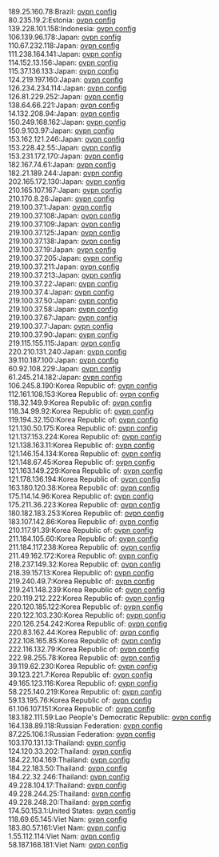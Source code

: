 189.25.160.78:Brazil: [ovpn config](vpn/189_25_160_78.ovpn)  
80.235.19.2:Estonia: [ovpn config](vpn/80_235_19_2.ovpn)  
139.228.101.158:Indonesia: [ovpn config](vpn/139_228_101_158.ovpn)  
106.139.96.178:Japan: [ovpn config](vpn/106_139_96_178.ovpn)  
110.67.232.118:Japan: [ovpn config](vpn/110_67_232_118.ovpn)  
111.238.164.141:Japan: [ovpn config](vpn/111_238_164_141.ovpn)  
114.152.13.156:Japan: [ovpn config](vpn/114_152_13_156.ovpn)  
115.37.136.133:Japan: [ovpn config](vpn/115_37_136_133.ovpn)  
124.219.197.160:Japan: [ovpn config](vpn/124_219_197_160.ovpn)  
126.234.234.114:Japan: [ovpn config](vpn/126_234_234_114.ovpn)  
126.81.229.252:Japan: [ovpn config](vpn/126_81_229_252.ovpn)  
138.64.66.221:Japan: [ovpn config](vpn/138_64_66_221.ovpn)  
14.132.208.94:Japan: [ovpn config](vpn/14_132_208_94.ovpn)  
150.249.168.162:Japan: [ovpn config](vpn/150_249_168_162.ovpn)  
150.9.103.97:Japan: [ovpn config](vpn/150_9_103_97.ovpn)  
153.162.121.246:Japan: [ovpn config](vpn/153_162_121_246.ovpn)  
153.228.42.55:Japan: [ovpn config](vpn/153_228_42_55.ovpn)  
153.231.172.170:Japan: [ovpn config](vpn/153_231_172_170.ovpn)  
182.167.74.61:Japan: [ovpn config](vpn/182_167_74_61.ovpn)  
182.21.189.244:Japan: [ovpn config](vpn/182_21_189_244.ovpn)  
202.165.172.130:Japan: [ovpn config](vpn/202_165_172_130.ovpn)  
210.165.107.167:Japan: [ovpn config](vpn/210_165_107_167.ovpn)  
210.170.8.26:Japan: [ovpn config](vpn/210_170_8_26.ovpn)  
219.100.37.1:Japan: [ovpn config](vpn/219_100_37_1.ovpn)  
219.100.37.108:Japan: [ovpn config](vpn/219_100_37_108.ovpn)  
219.100.37.109:Japan: [ovpn config](vpn/219_100_37_109.ovpn)  
219.100.37.125:Japan: [ovpn config](vpn/219_100_37_125.ovpn)  
219.100.37.138:Japan: [ovpn config](vpn/219_100_37_138.ovpn)  
219.100.37.19:Japan: [ovpn config](vpn/219_100_37_19.ovpn)  
219.100.37.205:Japan: [ovpn config](vpn/219_100_37_205.ovpn)  
219.100.37.211:Japan: [ovpn config](vpn/219_100_37_211.ovpn)  
219.100.37.213:Japan: [ovpn config](vpn/219_100_37_213.ovpn)  
219.100.37.22:Japan: [ovpn config](vpn/219_100_37_22.ovpn)  
219.100.37.4:Japan: [ovpn config](vpn/219_100_37_4.ovpn)  
219.100.37.50:Japan: [ovpn config](vpn/219_100_37_50.ovpn)  
219.100.37.58:Japan: [ovpn config](vpn/219_100_37_58.ovpn)  
219.100.37.67:Japan: [ovpn config](vpn/219_100_37_67.ovpn)  
219.100.37.7:Japan: [ovpn config](vpn/219_100_37_7.ovpn)  
219.100.37.90:Japan: [ovpn config](vpn/219_100_37_90.ovpn)  
219.115.155.115:Japan: [ovpn config](vpn/219_115_155_115.ovpn)  
220.210.131.240:Japan: [ovpn config](vpn/220_210_131_240.ovpn)  
39.110.187.100:Japan: [ovpn config](vpn/39_110_187_100.ovpn)  
60.92.108.229:Japan: [ovpn config](vpn/60_92_108_229.ovpn)  
61.245.214.182:Japan: [ovpn config](vpn/61_245_214_182.ovpn)  
106.245.8.190:Korea Republic of: [ovpn config](vpn/106_245_8_190.ovpn)  
112.161.108.153:Korea Republic of: [ovpn config](vpn/112_161_108_153.ovpn)  
118.32.149.9:Korea Republic of: [ovpn config](vpn/118_32_149_9.ovpn)  
118.34.99.92:Korea Republic of: [ovpn config](vpn/118_34_99_92.ovpn)  
119.194.32.150:Korea Republic of: [ovpn config](vpn/119_194_32_150.ovpn)  
121.130.50.175:Korea Republic of: [ovpn config](vpn/121_130_50_175.ovpn)  
121.137.153.224:Korea Republic of: [ovpn config](vpn/121_137_153_224.ovpn)  
121.138.163.11:Korea Republic of: [ovpn config](vpn/121_138_163_11.ovpn)  
121.146.154.134:Korea Republic of: [ovpn config](vpn/121_146_154_134.ovpn)  
121.148.67.45:Korea Republic of: [ovpn config](vpn/121_148_67_45.ovpn)  
121.163.149.229:Korea Republic of: [ovpn config](vpn/121_163_149_229.ovpn)  
121.178.136.194:Korea Republic of: [ovpn config](vpn/121_178_136_194.ovpn)  
163.180.120.38:Korea Republic of: [ovpn config](vpn/163_180_120_38.ovpn)  
175.114.14.96:Korea Republic of: [ovpn config](vpn/175_114_14_96.ovpn)  
175.211.36.223:Korea Republic of: [ovpn config](vpn/175_211_36_223.ovpn)  
180.182.183.253:Korea Republic of: [ovpn config](vpn/180_182_183_253.ovpn)  
183.107.142.86:Korea Republic of: [ovpn config](vpn/183_107_142_86.ovpn)  
210.117.91.39:Korea Republic of: [ovpn config](vpn/210_117_91_39.ovpn)  
211.184.105.60:Korea Republic of: [ovpn config](vpn/211_184_105_60.ovpn)  
211.184.117.238:Korea Republic of: [ovpn config](vpn/211_184_117_238.ovpn)  
211.49.162.172:Korea Republic of: [ovpn config](vpn/211_49_162_172.ovpn)  
218.237.149.32:Korea Republic of: [ovpn config](vpn/218_237_149_32.ovpn)  
218.39.157.13:Korea Republic of: [ovpn config](vpn/218_39_157_13.ovpn)  
219.240.49.7:Korea Republic of: [ovpn config](vpn/219_240_49_7.ovpn)  
219.241.148.239:Korea Republic of: [ovpn config](vpn/219_241_148_239.ovpn)  
220.119.212.222:Korea Republic of: [ovpn config](vpn/220_119_212_222.ovpn)  
220.120.185.122:Korea Republic of: [ovpn config](vpn/220_120_185_122.ovpn)  
220.122.103.230:Korea Republic of: [ovpn config](vpn/220_122_103_230.ovpn)  
220.126.254.242:Korea Republic of: [ovpn config](vpn/220_126_254_242.ovpn)  
220.83.162.44:Korea Republic of: [ovpn config](vpn/220_83_162_44.ovpn)  
222.108.165.85:Korea Republic of: [ovpn config](vpn/222_108_165_85.ovpn)  
222.116.132.79:Korea Republic of: [ovpn config](vpn/222_116_132_79.ovpn)  
222.98.255.78:Korea Republic of: [ovpn config](vpn/222_98_255_78.ovpn)  
39.119.62.230:Korea Republic of: [ovpn config](vpn/39_119_62_230.ovpn)  
39.123.221.7:Korea Republic of: [ovpn config](vpn/39_123_221_7.ovpn)  
49.165.123.116:Korea Republic of: [ovpn config](vpn/49_165_123_116.ovpn)  
58.225.140.219:Korea Republic of: [ovpn config](vpn/58_225_140_219.ovpn)  
59.13.195.76:Korea Republic of: [ovpn config](vpn/59_13_195_76.ovpn)  
61.106.107.151:Korea Republic of: [ovpn config](vpn/61_106_107_151.ovpn)  
183.182.111.59:Lao People's Democratic Republic: [ovpn config](vpn/183_182_111_59.ovpn)  
164.138.89.118:Russian Federation: [ovpn config](vpn/164_138_89_118.ovpn)  
87.225.106.1:Russian Federation: [ovpn config](vpn/87_225_106_1.ovpn)  
103.170.131.13:Thailand: [ovpn config](vpn/103_170_131_13.ovpn)  
124.120.33.202:Thailand: [ovpn config](vpn/124_120_33_202.ovpn)  
184.22.104.169:Thailand: [ovpn config](vpn/184_22_104_169.ovpn)  
184.22.183.50:Thailand: [ovpn config](vpn/184_22_183_50.ovpn)  
184.22.32.246:Thailand: [ovpn config](vpn/184_22_32_246.ovpn)  
49.228.104.17:Thailand: [ovpn config](vpn/49_228_104_17.ovpn)  
49.228.244.25:Thailand: [ovpn config](vpn/49_228_244_25.ovpn)  
49.228.248.20:Thailand: [ovpn config](vpn/49_228_248_20.ovpn)  
174.50.153.1:United States: [ovpn config](vpn/174_50_153_1.ovpn)  
118.69.65.145:Viet Nam: [ovpn config](vpn/118_69_65_145.ovpn)  
183.80.57.161:Viet Nam: [ovpn config](vpn/183_80_57_161.ovpn)  
1.55.112.114:Viet Nam: [ovpn config](vpn/1_55_112_114.ovpn)  
58.187.168.181:Viet Nam: [ovpn config](vpn/58_187_168_181.ovpn)  
